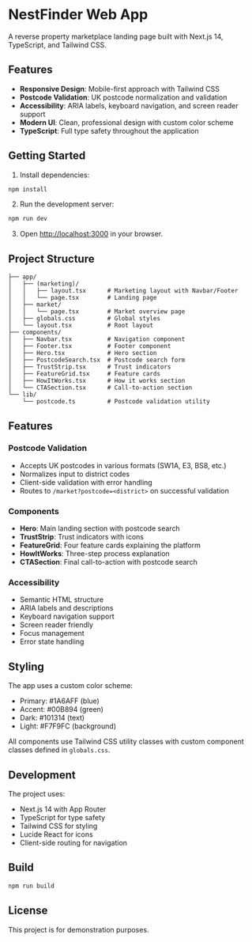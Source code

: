 # NestFinder Web App

A reverse property marketplace landing page built with Next.js 14, TypeScript, and Tailwind CSS.

## Features

- **Responsive Design**: Mobile-first approach with Tailwind CSS
- **Postcode Validation**: UK postcode normalization and validation
- **Accessibility**: ARIA labels, keyboard navigation, and screen reader support
- **Modern UI**: Clean, professional design with custom color scheme
- **TypeScript**: Full type safety throughout the application

## Getting Started

1. Install dependencies:
```bash
npm install
```

2. Run the development server:
```bash
npm run dev
```

3. Open [http://localhost:3000](http://localhost:3000) in your browser.

## Project Structure

```
├── app/
│   ├── (marketing)/
│   │   ├── layout.tsx      # Marketing layout with Navbar/Footer
│   │   └── page.tsx        # Landing page
│   ├── market/
│   │   └── page.tsx        # Market overview page
│   ├── globals.css         # Global styles
│   └── layout.tsx          # Root layout
├── components/
│   ├── Navbar.tsx          # Navigation component
│   ├── Footer.tsx          # Footer component
│   ├── Hero.tsx            # Hero section
│   ├── PostcodeSearch.tsx  # Postcode search form
│   ├── TrustStrip.tsx      # Trust indicators
│   ├── FeatureGrid.tsx     # Feature cards
│   ├── HowItWorks.tsx      # How it works section
│   └── CTASection.tsx      # Call-to-action section
└── lib/
    └── postcode.ts         # Postcode validation utility
```

## Features

### Postcode Validation
- Accepts UK postcodes in various formats (SW1A, E3, BS8, etc.)
- Normalizes input to district codes
- Client-side validation with error handling
- Routes to `/market?postcode=<district>` on successful validation

### Components
- **Hero**: Main landing section with postcode search
- **TrustStrip**: Trust indicators with icons
- **FeatureGrid**: Four feature cards explaining the platform
- **HowItWorks**: Three-step process explanation
- **CTASection**: Final call-to-action with postcode search

### Accessibility
- Semantic HTML structure
- ARIA labels and descriptions
- Keyboard navigation support
- Screen reader friendly
- Focus management
- Error state handling

## Styling

The app uses a custom color scheme:
- Primary: #1A6AFF (blue)
- Accent: #00B894 (green)
- Dark: #101314 (text)
- Light: #F7F9FC (background)

All components use Tailwind CSS utility classes with custom component classes defined in `globals.css`.

## Development

The project uses:
- Next.js 14 with App Router
- TypeScript for type safety
- Tailwind CSS for styling
- Lucide React for icons
- Client-side routing for navigation

## Build

```bash
npm run build
```

## License

This project is for demonstration purposes.
